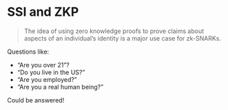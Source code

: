 # SSI and ZKP

> The idea of using zero knowledge proofs to prove claims about aspects of an individual’s identity is a major use case for zk-SNARKs.

Questions like:

* “Are you over 21”?
* “Do you live in the US?”
* “Are you employed?”
* “Are you a real human being?”

Could be answered!

